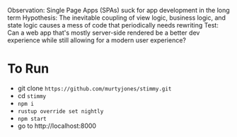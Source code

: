 Observation: Single Page Apps (SPAs) suck for app development in the long term
Hypothesis: The inevitable coupling of view logic, business logic, and state logic causes a mess of code that periodically needs rewriting
Test: Can a web app that's mostly server-side rendered be a better dev experience while still allowing for a modern user experience?

# To Run
- git clone `https://github.com/murtyjones/stimmy.git`
- cd `stimmy`
- `npm i`
- `rustup override set nightly`
- `npm start`
- go to http://localhost:8000